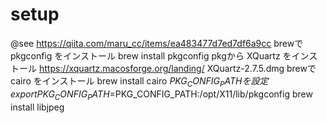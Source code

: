 # setup
@see https://qiita.com/maru_cc/items/ea483477d7ed7df6a9cc
brewで pkgconfig をインストール
brew install pkgconfig
pkgから XQuartz をインストール
https://xquartz.macosforge.org/landing/
XQuartz-2.7.5.dmg
brewで cairo をインストール
brew install cairo
$PKG_CONFIG_PATH を設定
export PKG_CONFIG_PATH=$PKG_CONFIG_PATH:/opt/X11/lib/pkgconfig
brew install libjpeg
